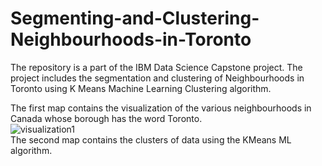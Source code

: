 # Segmenting-and-Clustering-Neighbourhoods-in-Toronto
The repository is a part of the IBM Data Science Capstone project. The project includes the segmentation and clustering of Neighbourhoods in Toronto using K Means Machine Learning Clustering algorithm.<br>

The first map contains the visualization of the various neighbourhoods in Canada whose borough has the word Toronto.<br>
![visualization1](C:\Users\ALI\Pictures\Capture-coursera.png)<br>
The second map contains the clusters of data using the KMeans ML algorithm.<br>

